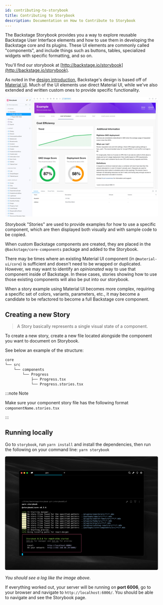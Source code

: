 ```yaml
---
id: contributing-to-storybook
title: Contributing to Storybook
description: Documentation on How to Contribute to Storybook
---
```


The Backstage Storybook provides you a way to explore reusable Backstage User
Interface elements and how to use them in developing the Backstage core and its
plugins. These UI elements are commonly called "components", and include things
such as buttons, tables, specialized widgets with specific formatting, and so
on.

You'll find our storybook at
[http://backstage.io/storybook](http://backstage.io/storybook).

As noted in the [design introduction](design.md), Backstage's design is based
off of [Material UI](https://material-ui.com/). Much of the UI elements use
direct Material UI, while we've also extended and written custom ones to provide
specific functionality.

![Storybook Page](../assets/dls/storybook-page.png)

Storybook "Stories" are used to provide examples for how to use a specific
component, which are then displayed both visually and with sample code to be
copied.

When custom Backstage components are created, they are placed in the
`@backstage/core-components` package and added to the Storybook.

There may be times where an existing Material UI component (in
`@material-ui/core`) is sufficient and doesn't need to be wrapped or duplicated.
However, we may want to identify an _opinionated_ way to use that component
inside of Backstage. In these cases, stories showing how to use those existing
components will also be put into our storybook.

When a story example using Material UI becomes more complex, requiring a
specific set of colors, variants, parameters, etc., it may become a candidate to
be refactored to become a full Backstage core component.

## Creating a new Story

> A Story basically represents a single visual state of a component.

To create a new story, create a new file located alongside the component you
want to document on Storybook.

See below an example of the structure:

```
core
└── src
    └── components
        └── Progress
            ├── Progress.tsx
            └── Progress.stories.tsx
```

:::note Note

Make sure your component story file has the following format `componentName.stories.tsx`

:::

## Running locally

Go to `storybook`, run `yarn install` and install the dependencies, then run the
following on your command line: `yarn storybook`

![Storybook command startup](../assets/dls/running-storybook.png)

_You should see a log like the image above._

If everything worked out, your server will be running on **port 6006**, go to
your browser and navigate to `http://localhost:6006/`. You should be able to
navigate and see the Storybook page.
